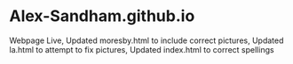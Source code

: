 # Alex-Sandham.github.io
Webpage Live,
Updated moresby.html to include correct pictures,
Updated la.html to attempt to fix pictures,
Updated index.html to correct spellings
